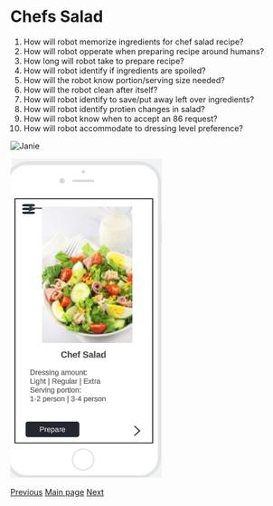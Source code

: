# Chefs Salad 
1. How will robot memorize ingredients for chef salad recipe?
2. How will robot opperate when preparing recipe around humans?
3. How long will robot take to prepare recipe?
4. How will robot identify if ingredients are spoiled?
5. How will the robot know portion/serving size needed?
6.  How will the robot clean after itself?
7.  How will robot identify to save/put away left over ingredients?
8.  How will robot identify protien changes in salad?
9.  How will robot know when to accept an 86 request?
10. How will robot accommodate to dressing level preference?
    
![Janie](Janie'sQs.PNG)

![Janies wireframe](Chefsaladwire.PNG)


[Previous](/TY.md) [Main page](/README.md) [Next](/Victor.md)
